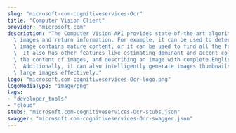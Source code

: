 ```yaml
---
slug: "microsoft-com-cognitiveservices-Ocr"
title: "Computer Vision Client"
provider: "microsoft.com"
description: "The Computer Vision API provides state-of-the-art algorithms to process\
  \ images and return information. For example, it can be used to determine if an\
  \ image contains mature content, or it can be used to find all the faces in an image.\
  \  It also has other features like estimating dominant and accent colors, categorizing\
  \ the content of images, and describing an image with complete English sentences.\
  \  Additionally, it can also intelligently generate images thumbnails for displaying\
  \ large images effectively."
logo: "microsoft.com-cognitiveservices-Ocr-logo.png"
logoMediaType: "image/png"
tags:
- "developer_tools"
- "cloud"
stubs: "microsoft.com-cognitiveservices-Ocr-stubs.json"
swagger: "microsoft.com-cognitiveservices-Ocr-swagger.json"
---
```

